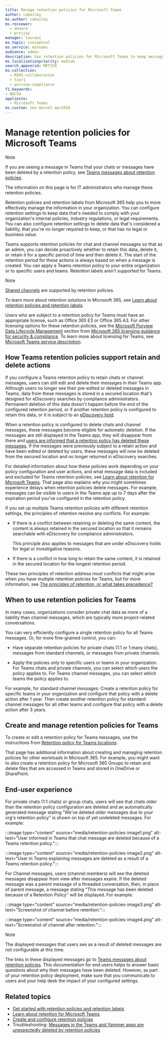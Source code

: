 ```yaml
---
title: Manage retention policies for Microsoft Teams 
author: cabailey
ms.author: cabailey
ms.reviewer: 
  - anwara 
  - prvijay
manager: laurawi
ms.topic: conceptual
ms.service: msteams
audience: admin
description: Use retention policies for Microsoft Teams to keep messages that your organization needs to comply with internal policies, industry regulations, or legal requirements, and to delete messages that are considered a liability or has no legal business value.
ms.localizationpriority: medium
search.appverid: MET150
ms.collection: 
  - M365-collaboration
  - tier1
  - purview-compliance
f1.keywords:
- NOCSH
appliesto: 
  - Microsoft Teams
ms.custom: seo-marvel-apr2020
---
```


# Manage retention policies for Microsoft Teams

> [!NOTE]
> If you are seeing a message in Teams that your chats or messages have been deleted by a retention policy, see [Teams messages about retention policies](https://support.microsoft.com/office/teams-messages-about-retention-policies-c151fa2f-1558-4cf9-8e51-854e925b483b).
> 
> The information on this page is for IT administrators who manage these retention policies.

Retention policies and retention labels from Microsoft 365 help you to more effectively manage the information in your organization. You can configure retention settings to keep data that's needed to comply with your organization's internal policies, industry regulations, or legal requirements. You can also configure retention settings to delete data that's considered a liability, that you're no longer required to keep, or that has no legal or business value.

Teams supports retention policies for chat and channel messages so that as an admin, you can decide proactively whether to retain this data, delete it, or retain it for a specific period of time and then delete it. The start of the retention period for these actions is always based on when a message is created. You can apply a Teams retention policy to your entire organization or to specific users and teams. Retention labels aren't supported for Teams.

> [!NOTE]
> [Shared channels](shared-channels.md) are supported by retention policies.

To learn more about retention solutions in Microsoft 365, see [Learn about retention policies and retention labels](/microsoft-365/compliance/retention).

Users who are subject to a retention policy for Teams must have an appropriate license, such as Office 365 E3 or Office 365 A3. For other licensing options for these retention policies, see the [Microsoft Purview Data Lifecycle Management](/office365/servicedescriptions/microsoft-365-service-descriptions/microsoft-365-tenantlevel-services-licensing-guidance/microsoft-365-security-compliance-licensing-guidance#microsoft-purview-data-lifecycle-management) section from [Microsoft 365 licensing guidance for security & compliance](/office365/servicedescriptions/microsoft-365-service-descriptions/microsoft-365-tenantlevel-services-licensing-guidance/microsoft-365-security-compliance-licensing-guidance#information-governance). To learn more about licensing for Teams, see [Microsoft Teams service description](/office365/servicedescriptions/teams-service-description).

## How Teams retention policies support retain and delete actions

If you configure a Teams retention policy to retain chats or channel messages, users can still edit and delete their messages in their Teams app. Although users no longer see their pre-edited or deleted messages in Teams, data from these messages is stored in a secured location that's designed for eDiscovery searches by compliance administrators. Permanent deletion of this data doesn't happen before the end of the configured retention period, or if another retention policy is configured to retain this data, or it is subject to an [eDiscovery hold](/microsoft-365/compliance/retention#when-to-use-retention-policies-and-retention-labels-or-ediscovery-holds).

When a retention policy is configured to delete chats and channel messages, these messages become eligible for automatic deletion. If the messages are still displayed in the Teams app, they will disappear from there and [users are informed that a retention policy has deleted these messages](#end-user-experience). If the messages were previously subject to a retain action and have been edited or deleted by users, these messages will now be deleted from the secured location and no longer returned in eDiscovery searches.

For detailed information about how these policies work depending on your policy configuration and user actions, and what message data is included and excluded for Teams retention policies, see [Learn about retention for Microsoft Teams](/microsoft-365/compliance/retention-policies-teams). That page also explains why you might sometimes experience delays when retention policies delete messages. For example, messages can be visible to users in the Teams app up to 7 days after the expiration period you've configured in the retention policy.

If you set up multiple Teams retention policies with different retention settings, the principles of retention resolve any conflicts. For example:

- If there is a conflict between retaining or deleting the same content, the content is always retained in the secured location so that it remains searchable with eDiscovery for compliance administrators.
    
    This principle also applies to messages that are under eDiscovery holds for legal or investigative reasons.

- If there is a conflict in how long to retain the same content, it is retained in the secured location for the longest retention period.

These two principles of retention address most conflicts that might arise when you have multiple retention policies for Teams, but for more information, see [The principles of retention, or what takes precedence?](/microsoft-365/compliance/retention#the-principles-of-retention-or-what-takes-precedence)

## When to use retention policies for Teams

In many cases, organizations consider private chat data as more of a liability than channel messages, which are typically more project-related conversations.

You can very efficiently configure a single retention policy for all Teams messages. Or, for more fine-grained control, you can:

- Have separate retention policies for private chats (1:1 or 1:many chats), messages from standard channels, or messages from private channels.

- Apply the policies only to specific users or teams in your organization. For Teams chats and private channels, you can select which users the policy applies to. For Teams channel messages, you can select which teams the policy applies to.

For example, for standard channel messages: Create a retention policy for specific teams in your organization and configure that policy with a delete action after 1 year. Then create another retention policy for standard channel messages for all other teams and configure that policy with a delete action after 3 years.

## Create and manage retention policies for Teams

To create or edit a retention policy for Teams messages, use the instructions from [Retention policy for Teams locations](/microsoft-365/compliance/create-retention-policies#retention-policy-for-teams-locations).

That page has additional information about creating and managing retention policies for other workloads in Microsoft 365. For example, you might want to also create a retention policy for Microsoft 365 Groups to retain and delete files that are accessed in Teams and stored in OneDrive or SharePoint.  

## End-user experience

For private chats (1:1 chats) or group chats, users will see that chats older than the retention policy configuration are deleted and an automatically generated message stating "We've deleted older messages due to your org's retention policy" is shown on top of yet undeleted messages. For example:

:::image type="content" source="media/retention-policies-image1.png" alt-text="User informed in Teams that chat message are deleted because of a Teams retention policy.":::


:::image type="content" source="media/retention-policies-image2.png" alt-text="User in Teams explaining messages are deleted as a result of a Teams retention policy.":::

For Channel messages, users (channel members) will see the deleted messages disappear from view after messages expire. If the deleted message was a parent message of a threaded conversation, then, in place of parent message, a message stating "This message has been deleted because of a Retention Policy" will be displayed. For example:

:::image type="content" source="media/retention-policies-image3.png" alt-text="Screenshot of channel before retention.":::

:::image type="content" source="media/retention-policies-image4.png" alt-text="Screenshot of channel after retention.":::

> [!NOTE]
> The displayed messages that users see as a result of deleted messages are not configurable at this time.

The links in these displayed messages go to [Teams messages about retention policies](https://support.microsoft.com/en-us/office/teams-messages-about-retention-policies-c151fa2f-1558-4cf9-8e51-854e925b483b). This documentation for end users helps to answer basic questions about why their messages have been deleted. However, as part of your retention policy deployment, make sure that you communicate to users and your help desk the impact of your configured settings.

## Related topics

- [Get started with retention policies and retention labels](/microsoft-365/compliance/get-started-with-retention)
- [Learn about retention for Microsoft Teams](/microsoft-365/compliance/retention-policies-teams)
- [Create and configure retention policies](/microsoft-365/compliance/create-retention-policies)
- Troubleshooting: [Messages in the Teams and Yammer apps are unexpectedly deleted by retention policies](/microsoftteams/troubleshoot/teams-im-presence/messages-unexpectedly-deleted-retention-policy)
